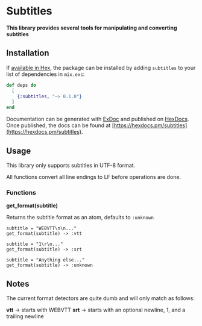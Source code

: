 # Subtitles

**This library provides several tools for manipulating and converting subtitles**

## Installation

If [available in Hex](https://hex.pm/docs/publish), the package can be installed
by adding `subtitles` to your list of dependencies in `mix.exs`:

```elixir
def deps do
  [
    {:subtitles, "~> 0.1.0"}
  ]
end
```

Documentation can be generated with [ExDoc](https://github.com/elixir-lang/ex_doc)
and published on [HexDocs](https://hexdocs.pm). Once published, the docs can
be found at [https://hexdocs.pm/subtitles](https://hexdocs.pm/subtitles).

## Usage

This library only supports subtitles in UTF-8 format.  

All functions convert all line endings to LF before operations are done.

### Functions

**get_format(subtitle)**

Returns the subtitle format as an atom, defaults to `:unknown`

```
subtitle = "WEBVTT\n\n..."
get_format(subtitle) -> :vtt

subtitle = "1\r\n..."
get_format(subtitle) -> :srt

subtitle = "Anything else..."
get_format(subtitle) -> :unknown
```

## Notes

The current format detectors are quite dumb and will only match as follows:  

**vtt** -> starts with WEBVTT
**srt** -> starts with an optional newline, 1, and a trailing newline
